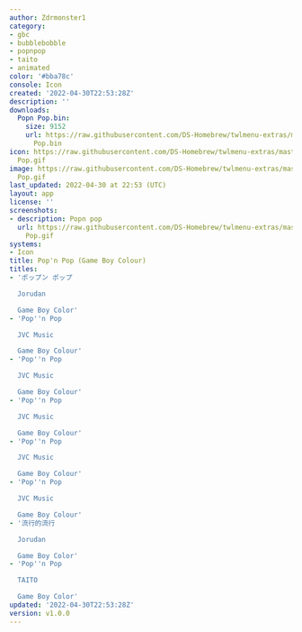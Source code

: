 ```yaml
---
author: Zdrmonster1
category:
- gbc
- bubblebobble
- popnpop
- taito
- animated
color: '#bba78c'
console: Icon
created: '2022-04-30T22:53:28Z'
description: ''
downloads:
  Popn Pop.bin:
    size: 9152
    url: https://raw.githubusercontent.com/DS-Homebrew/twlmenu-extras/master/_nds/TWiLightMenu/icons/Popn
      Pop.bin
icon: https://raw.githubusercontent.com/DS-Homebrew/twlmenu-extras/master/_nds/TWiLightMenu/icons/gif/Popn
  Pop.gif
image: https://raw.githubusercontent.com/DS-Homebrew/twlmenu-extras/master/_nds/TWiLightMenu/icons/gif/Popn
  Pop.gif
last_updated: 2022-04-30 at 22:53 (UTC)
layout: app
license: ''
screenshots:
- description: Popn pop
  url: https://raw.githubusercontent.com/DS-Homebrew/twlmenu-extras/master/_nds/TWiLightMenu/icons/gif/Popn
    Pop.gif
systems:
- Icon
title: Pop'n Pop (Game Boy Colour)
titles:
- 'ポップン ポップ

  Jorudan

  Game Boy Color'
- 'Pop''n Pop

  JVC Music

  Game Boy Colour'
- 'Pop''n Pop

  JVC Music

  Game Boy Colour'
- 'Pop''n Pop

  JVC Music

  Game Boy Colour'
- 'Pop''n Pop

  JVC Music

  Game Boy Colour'
- 'Pop''n Pop

  JVC Music

  Game Boy Colour'
- '流行的流行

  Jorudan

  Game Boy Color'
- 'Pop''n Pop

  TAITO

  Game Boy Color'
updated: '2022-04-30T22:53:28Z'
version: v1.0.0
---
```

